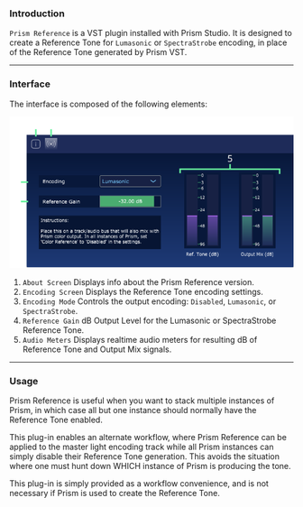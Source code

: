 
### Introduction

`Prism Reference` is a VST plugin installed with Prism Studio. It is designed to create a Reference Tone for `Lumasonic` or `SpectraStrobe` encoding, in 
place of the Reference Tone generated by Prism VST. 

---

### Interface

The interface is composed of the following elements:

![PrismReferenceInterface image-center image-full image-margin-v-24](img/prism-reference-overview.png)

1. `About Screen` Displays info about the Prism Reference version.
2. `Encoding Screen` Displays the Reference Tone encoding settings.
3. `Encoding Mode` Controls the output encoding: `Disabled`, `Lumasonic`, or `SpectraStrobe`.
4. `Reference Gain` dB Output Level for the Lumasonic or SpectraStrobe Reference Tone.
5. `Audio Meters` Displays realtime audio meters for resulting dB of Reference Tone and Output Mix signals.

---

### Usage
Prism Reference is useful when you want to stack multiple instances of Prism, in which case all but one instance should normally have the Reference Tone enabled.

This plug-in enables an alternate workflow, where Prism Reference can be applied to the master light encoding track while all Prism instances can simply
disable their Reference Tone generation. This avoids the situation where one must hunt down WHICH instance of Prism is producing the tone.

This plug-in is simply provided as a workflow convenience, and is not necessary if Prism is used to create the Reference Tone.
